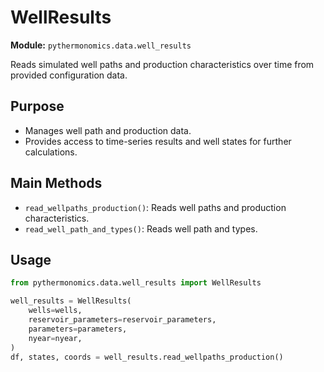 # WellResults

**Module:** `pythermonomics.data.well_results`

Reads simulated well paths and production characteristics over time from provided configuration data.

## Purpose

- Manages well path and production data.
- Provides access to time-series results and well states for further calculations.

## Main Methods

- `read_wellpaths_production()`: Reads well paths and production characteristics.
- `read_well_path_and_types()`: Reads well path and types.

## Usage

```python
from pythermonomics.data.well_results import WellResults

well_results = WellResults(
    wells=wells,
    reservoir_parameters=reservoir_parameters,
    parameters=parameters,
    nyear=nyear,
)
df, states, coords = well_results.read_wellpaths_production()
```